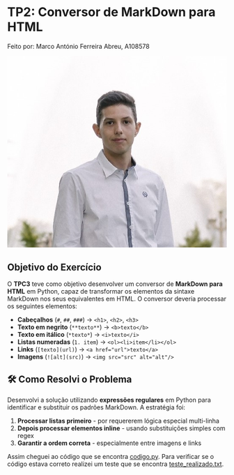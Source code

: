 # TP2: Conversor de MarkDown para HTML
Feito por:
Marco António Ferreira Abreu, A108578

![image_alt](https://github.com/MarcoAbreu11/PLC2025/blob/main/Imagem/minha_imagem.jpg?raw=true)

## Objetivo do Exercício

O **TPC3** teve como objetivo desenvolver um conversor de **MarkDown para HTML** em Python, capaz de transformar os elementos da sintaxe MarkDown nos seus equivalentes em HTML. O conversor deveria processar os seguintes elementos:

- **Cabeçalhos** (`#`, `##`, `###`) → `<h1>`, `<h2>`, `<h3>`
- **Texto em negrito** (`**texto**`) → `<b>texto</b>`
- **Texto em itálico** (`*texto*`) → `<i>texto</i>`
- **Listas numeradas** (`1. item`) → `<ol><li>item</li></ol>`
- **Links** (`[texto](url)`) → `<a href="url">texto</a>`
- **Imagens** (`![alt](src)`) → `<img src="src" alt="alt"/>`

## 🛠️ Como Resolvi o Problema
Desenvolvi a solução utilizando **expressões regulares** em Python para identificar e substituir os padrões MarkDown. A estratégia foi:

1. **Processar listas primeiro** - por requererem lógica especial multi-linha
2. **Depois processar elementos inline** - usando substituições simples com regex
3. **Garantir a ordem correta** - especialmente entre imagens e links

Assim cheguei ao código que se encontra [codigo.py](codigo.py). Para verificar se o código estava correto realizei um teste que se encontra [teste_realizado.txt](teste_realizado.txt).
